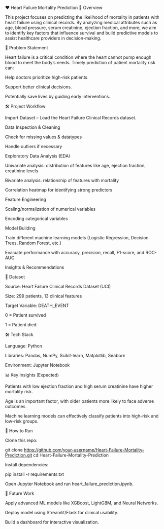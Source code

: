 ❤️ Heart Failure Mortality Prediction
📌 Overview

This project focuses on predicting the likelihood of mortality in patients with heart failure using clinical records. By analyzing medical attributes such as age, blood pressure, serum creatinine, ejection fraction, and more, we aim to identify key factors that influence survival and build predictive models to assist healthcare providers in decision-making.

🎯 Problem Statement

Heart failure is a critical condition where the heart cannot pump enough blood to meet the body’s needs. Timely prediction of patient mortality risk can:

Help doctors prioritize high-risk patients.

Support better clinical decisions.

Potentially save lives by guiding early interventions.

🛠️ Project Workflow

Import Dataset – Load the Heart Failure Clinical Records dataset.

Data Inspection & Cleaning

Check for missing values & datatypes

Handle outliers if necessary

Exploratory Data Analysis (EDA)

Univariate analysis: distribution of features like age, ejection fraction, creatinine levels

Bivariate analysis: relationship of features with mortality

Correlation heatmap for identifying strong predictors

Feature Engineering

Scaling/normalization of numerical variables

Encoding categorical variables

Model Building

Train different machine learning models (Logistic Regression, Decision Trees, Random Forest, etc.)

Evaluate performance with accuracy, precision, recall, F1-score, and ROC-AUC

Insights & Recommendations

📂 Dataset

Source: Heart Failure Clinical Records Dataset (UCI)

Size: 299 patients, 13 clinical features

Target Variable: DEATH_EVENT

0 = Patient survived

1 = Patient died

🛠️ Tech Stack

Language: Python

Libraries: Pandas, NumPy, Scikit-learn, Matplotlib, Seaborn

Environment: Jupyter Notebook

📊 Key Insights (Expected)

Patients with low ejection fraction and high serum creatinine have higher mortality risk.

Age is an important factor, with older patients more likely to face adverse outcomes.

Machine learning models can effectively classify patients into high-risk and low-risk groups.

🚀 How to Run

Clone this repo:

git clone https://github.com/your-username/Heart-Failure-Mortality-Prediction.git
cd Heart-Failure-Mortality-Prediction


Install dependencies:

pip install -r requirements.txt


Open Jupyter Notebook and run heart_failure_prediction.ipynb.

📌 Future Work

Apply advanced ML models like XGBoost, LightGBM, and Neural Networks.

Deploy model using Streamlit/Flask for clinical usability.

Build a dashboard for interactive visualization.
